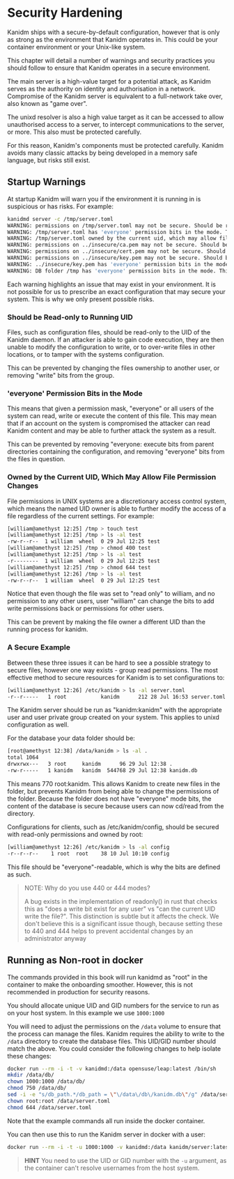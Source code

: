 # Security Hardening

Kanidm ships with a secure-by-default configuration, however that is only as strong as the
environment that Kanidm operates in. This could be your container environment or your Unix-like
system.

This chapter will detail a number of warnings and security practices you should follow to ensure
that Kanidm operates in a secure environment.

The main server is a high-value target for a potential attack, as Kanidm serves as the authority on
identity and authorisation in a network. Compromise of the Kanidm server is equivalent to a
full-network take over, also known as "game over".

The unixd resolver is also a high value target as it can be accessed to allow unauthorised access to
a server, to intercept communications to the server, or more. This also must be protected carefully.

For this reason, Kanidm's components must be protected carefully. Kanidm avoids many classic attacks
by being developed in a memory safe language, but risks still exist.

## Startup Warnings

At startup Kanidm will warn you if the environment it is running in is suspicious or has risks. For
example:

```bash
kanidmd server -c /tmp/server.toml
WARNING: permissions on /tmp/server.toml may not be secure. Should be readonly to running uid. This could be a security risk ...
WARNING: /tmp/server.toml has 'everyone' permission bits in the mode. This could be a security risk ...
WARNING: /tmp/server.toml owned by the current uid, which may allow file permission changes. This could be a security risk ...
WARNING: permissions on ../insecure/ca.pem may not be secure. Should be readonly to running uid. This could be a security risk ...
WARNING: permissions on ../insecure/cert.pem may not be secure. Should be readonly to running uid. This could be a security risk ...
WARNING: permissions on ../insecure/key.pem may not be secure. Should be readonly to running uid. This could be a security risk ...
WARNING: ../insecure/key.pem has 'everyone' permission bits in the mode. This could be a security risk ...
WARNING: DB folder /tmp has 'everyone' permission bits in the mode. This could be a security risk ...
```

Each warning highlights an issue that may exist in your environment. It is not possible for us to
prescribe an exact configuration that may secure your system. This is why we only present possible
risks.

### Should be Read-only to Running UID

Files, such as configuration files, should be read-only to the UID of the Kanidm daemon. If an
attacker is able to gain code execution, they are then unable to modify the configuration to write,
or to over-write files in other locations, or to tamper with the systems configuration.

This can be prevented by changing the files ownership to another user, or removing "write" bits from
the group.

### 'everyone' Permission Bits in the Mode

This means that given a permission mask, "everyone" or all users of the system can read, write or
execute the content of this file. This may mean that if an account on the system is compromised the
attacker can read Kanidm content and may be able to further attack the system as a result.

This can be prevented by removing "everyone: execute bits from parent directories containing the
configuration, and removing "everyone" bits from the files in question.

### Owned by the Current UID, Which May Allow File Permission Changes

File permissions in UNIX systems are a discretionary access control system, which means the named
UID owner is able to further modify the access of a file regardless of the current settings. For
example:

```bash
[william@amethyst 12:25] /tmp > touch test
[william@amethyst 12:25] /tmp > ls -al test
-rw-r--r--  1 william  wheel  0 29 Jul 12:25 test
[william@amethyst 12:25] /tmp > chmod 400 test
[william@amethyst 12:25] /tmp > ls -al test
-r--------  1 william  wheel  0 29 Jul 12:25 test
[william@amethyst 12:25] /tmp > chmod 644 test
[william@amethyst 12:26] /tmp > ls -al test
-rw-r--r--  1 william  wheel  0 29 Jul 12:25 test
```

Notice that even though the file was set to "read only" to william, and no permission to any other
users, user "william" can change the bits to add write permissions back or permissions for other
users.

This can be prevent by making the file owner a different UID than the running process for kanidm.

### A Secure Example

Between these three issues it can be hard to see a possible strategy to secure files, however one
way exists - group read permissions. The most effective method to secure resources for Kanidm is to
set configurations to:

```bash
[william@amethyst 12:26] /etc/kanidm > ls -al server.toml
-r--r-----   1 root           kanidm      212 28 Jul 16:53 server.toml
```

The Kanidm server should be run as "kanidm:kanidm" with the appropriate user and user private group
created on your system. This applies to unixd configuration as well.

For the database your data folder should be:

```bash
[root@amethyst 12:38] /data/kanidm > ls -al .
total 1064
drwxrwx---   3 root     kanidm      96 29 Jul 12:38 .
-rw-r-----   1 kanidm   kanidm  544768 29 Jul 12:38 kanidm.db
```

This means 770 root:kanidm. This allows Kanidm to create new files in the folder, but prevents
Kanidm from being able to change the permissions of the folder. Because the folder does not have
"everyone" mode bits, the content of the database is secure because users can now cd/read from the
directory.

Configurations for clients, such as /etc/kanidm/config, should be secured with read-only permissions
and owned by root:

```bash
[william@amethyst 12:26] /etc/kanidm > ls -al config
-r--r--r--    1 root  root    38 10 Jul 10:10 config
```

This file should be "everyone"-readable, which is why the bits are defined as such.

> NOTE: Why do you use 440 or 444 modes?
>
> A bug exists in the implementation of readonly() in rust that checks this as "does a write bit
> exist for any user" vs "can the current UID write the file?". This distinction is subtle but it
> affects the check. We don't believe this is a significant issue though, because setting these to
> 440 and 444 helps to prevent accidental changes by an administrator anyway

## Running as Non-root in docker

The commands provided in this book will run kanidmd as "root" in the container to make the
onboarding smoother. However, this is not recommended in production for security reasons.

You should allocate unique UID and GID numbers for the service to run as on your host system. In
this example we use `1000:1000`

You will need to adjust the permissions on the `/data` volume to ensure that the process can manage
the files. Kanidm requires the ability to write to the `/data` directory to create the database
files. This UID/GID number should match the above. You could consider the following changes to help
isolate these changes:

```bash
docker run --rm -i -t -v kanidmd:/data opensuse/leap:latest /bin/sh
mkdir /data/db/
chown 1000:1000 /data/db/
chmod 750 /data/db/
sed -i -e "s/db_path.*/db_path = \"\/data\/db\/kanidm.db\"/g" /data/server.toml
chown root:root /data/server.toml
chmod 644 /data/server.toml
```

Note that the example commands all run inside the docker container.

You can then use this to run the Kanidm server in docker with a user:

```bash
docker run --rm -i -t -u 1000:1000 -v kanidmd:/data kanidm/server:latest /sbin/kanidmd ...
```

> **HINT** You need to use the UID or GID number with the `-u` argument, as the container can't
> resolve usernames from the host system.
